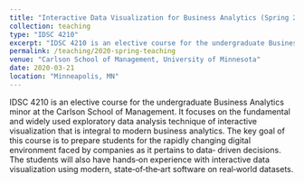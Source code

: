 ```yaml
---
title: "Interactive Data Visualization for Business Analytics (Spring 2020)"
collection: teaching
type: "IDSC 4210"
excerpt: "IDSC 4210 is an elective course for the undergraduate Business Analytics minor at the Carlson School of Management. It focuses on the fundamental and widely used exploratory data analysis technique of interactive visualization that is integral to modern business analytics."
permalink: /teaching/2020-spring-teaching
venue: "Carlson School of Management, University of Minnesota"
date: 2020-03-21
location: "Minneapolis, MN"
---
```


IDSC 4210 is an elective course for the undergraduate Business Analytics minor at the Carlson School of Management. It focuses on the fundamental and widely used exploratory data analysis technique of interactive visualization that is integral to modern business analytics. The key goal of this course is to prepare students for the rapidly changing digital environment faced by companies as it pertains to data‐ driven decisions. The students will also have hands‐on experience with interactive data visualization using modern, state‐of‐the‐art software on real‐world datasets.